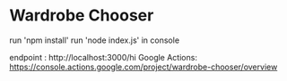 # Wardrobe Chooser

run 'npm install'
run 'node index.js' in console

endpoint : http://localhost:3000/hi
Google Actions: https://console.actions.google.com/project/wardrobe-chooser/overview
